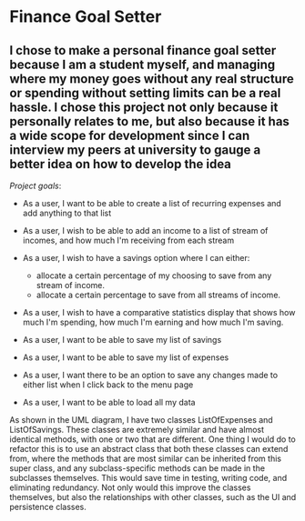 # Finance Goal Setter

## I chose to make a personal finance goal setter because I am a student myself, and managing where my money goes without any real structure or spending without setting limits can be a real hassle. I chose this project not only because it personally relates to me, but also because it has a wide scope for development since I can interview my peers at university to gauge a better idea on how to develop the idea

*Project goals*:

- As a user, I want to be able to create a list of recurring expenses and add anything to that list
- As a user, I wish to be able to add an income to a list of stream of incomes, and how much I'm receiving from each stream
- As a user, I wish to have a savings option where I can either:
  - allocate a certain percentage of my choosing to save from any stream of income.
  - allocate a certain percentage to save from all streams of income.
- As a user, I wish to have a comparative statistics display that shows how much I'm spending, how much I'm earning and how much I'm saving.

- As a user, I want to be able to save my list of savings
- As a user, I want to be able to save my list of expenses
- As a user, I want there to be an option to save any changes made to either list when I click back to the menu page
- As a user, I want to be able to load all my data

As shown in the UML diagram, I have two classes ListOfExpenses and ListOfSavings. These classes are extremely similar
and have almost identical methods, with one or two that are different. One thing I would do to refactor this is to use
an abstract class that both these classes can extend from, where the methods that are most similar can be inherited
from this super class, and any subclass-specific methods can be made in the subclasses themselves. This would save time
in testing, writing code, and eliminating redundancy. Not only would this improve the classes themselves, but also
the relationships with other classes, such as the UI and persistence classes.
